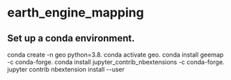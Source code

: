 # earth_engine_mapping
## Set up a conda environment. 

conda create -n geo python=3.8. 
conda activate geo. 
conda install geemap -c conda-forge. 
conda install jupyter_contrib_nbextensions -c conda-forge. 
jupyter contrib nbextension install --user
